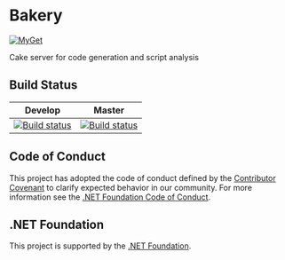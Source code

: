 # Bakery
[![MyGet](https://img.shields.io/myget/cake/vpre/Cake.Bakery.svg?label=myget)](https://www.myget.org/gallery/cake)

Cake server for code generation and script analysis

## Build Status

|Develop|Master|
|:--:|:--:|
|[![Build status](https://ci.appveyor.com/api/projects/status/ayjo26v8rbhp2eqt/branch/develop?svg=true)](https://ci.appveyor.com/project/cakebuild/bakery/branch/develop)|[![Build status](https://ci.appveyor.com/api/projects/status/ayjo26v8rbhp2eqt/branch/develop?svg=true)](https://ci.appveyor.com/project/cakebuild/bakery/branch/master)|

## Code of Conduct

This project has adopted the code of conduct defined by the [Contributor Covenant](http://contributor-covenant.org/)
to clarify expected behavior in our community.
For more information see the [.NET Foundation Code of Conduct](http://www.dotnetfoundation.org/code-of-conduct).

## .NET Foundation

This project is supported by the [.NET Foundation](http://www.dotnetfoundation.org).
